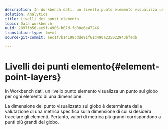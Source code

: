 ```yaml
---
description: In Workbench dati, un livello punto elemento visualizza un punto sul globo per ogni elemento di una dimensione.
solution: Analytics
title: Livelli dei punti elemento
topic: Data workbench
uuid: 2897fb56-ee9f-4906-b07d-fd00e6e47246
translation-type: tm+mt
source-git-commit: aec1f7b14198cdde91f61d490a235022943bfedb

---
```



# Livelli dei punti elemento{#element-point-layers}

In Workbench dati, un livello punto elemento visualizza un punto sul globo per ogni elemento di una dimensione.

La dimensione del punto visualizzato sul globo è determinata dalla valutazione di una metrica specifica sulla dimensione di cui si desidera tracciare gli elementi. Pertanto, valori di metrica più grandi corrispondono a punti più grandi del globo.

